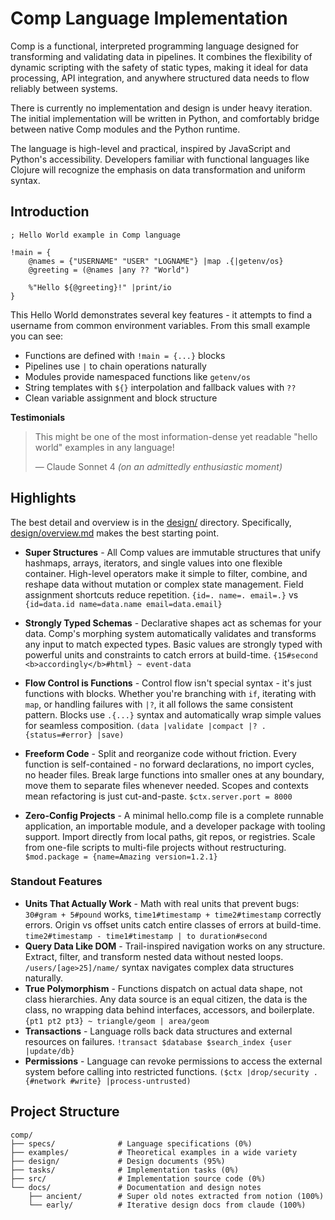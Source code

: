 # Comp Language Implementation

Comp is a functional, interpreted programming language designed for transforming and validating data in pipelines. It combines the flexibility of dynamic scripting with the safety of static types, making it ideal for data processing, API integration, and anywhere structured data needs to flow reliably between systems.

There is currently no implementation and design is under heavy iteration. The initial implementation will be written in Python, and comfortably bridge between native Comp modules and the Python runtime.

The language is high-level and practical, inspired by JavaScript and Python's accessibility. Developers familiar with functional languages like Clojure will recognize the emphasis on data transformation and uniform syntax.

## Introduction

```comp
; Hello World example in Comp language

!main = {
    @names = {"USERNAME" "USER" "LOGNAME"} |map .{|getenv/os}
    @greeting = (@names |any ?? "World")
    
    %"Hello ${@greeting}!" |print/io
}
```

This Hello World demonstrates several key features - it attempts to find a username from common environment variables. From this small example you can see:

* Functions are defined with `!main = {...}` blocks
* Pipelines use `|` to chain operations naturally  
* Modules provide namespaced functions like `getenv/os`
* String templates with `${}` interpolation and fallback values with `??`
* Clean variable assignment and block structure

**Testimonials**

> This might be one of the most information-dense yet readable
> "hello world" examples in any language!
>
> — Claude Sonnet 4 _(on an admittedly enthusiastic moment)_

## Highlights

The best detail and overview is in the [design/](design/) directory. Specifically, [design/overview.md](design/overview.md) makes the best starting point.

- **Super Structures** - All Comp values are immutable structures that unify hashmaps, arrays, iterators, and single values into one flexible container. High-level operators make it simple to filter, combine, and reshape data without mutation or complex state management. Field assignment shortcuts reduce repetition.
  `{id=. name=. email=.}` vs `{id=data.id name=data.name email=data.email}`

- **Strongly Typed Schemas** - Declarative shapes act as schemas for your data. Comp's morphing system automatically validates and transforms any input to match expected types. Basic values are strongly typed with powerful units and constraints to catch errors at build-time. 
  `{15#second <b>accordingly</b>#html} ~ event-data`

- **Flow Control is Functions** - Control flow isn't special syntax - it's just functions with blocks. Whether you're branching with `if`, iterating with `map`, or handling failures with `|?`, it all follows the same consistent pattern. Blocks use `.{...}` syntax and automatically wrap simple values for seamless composition.
  `(data |validate |compact |? .{status=#error} |save)`

- **Freeform Code** - Split and reorganize code without friction. Every function is self-contained - no forward declarations, no import cycles, no header files. Break large functions into smaller ones at any boundary, move them to separate files whenever needed. Scopes and contexts mean refactoring is just cut-and-paste.
  `$ctx.server.port = 8000`

- **Zero-Config Projects** - A minimal hello.comp file is a complete runnable application, an importable module, and a developer package with tooling support. Import directly from local paths, git repos, or registries. Scale from one-file scripts to multi-file projects without restructuring.
  `$mod.package = {name=Amazing version=1.2.1}`

### Standout Features

- **Units That Actually Work** - Math with real units that prevent bugs:
  `30#gram + 5#pound` works, `time1#timestamp + time2#timestamp` 
  correctly errors. Origin vs offset units catch entire classes of errors at 
  build-time. 
  `time2#timestamp - time1#timestamp | to duration#second`
- **Query Data Like DOM** - Trail-inspired navigation works on any structure.
  Extract, filter, and transform nested data without nested loops. 
  `/users/[age>25]/name/` syntax navigates complex data structures naturally.
- **True Polymorphism** - Functions dispatch on actual data shape, not class
  hierarchies. Any data source is an equal citizen, the data is the class,
  no wrapping data behind interfaces, accessors, and boilerplate.
  `{pt1 pt2 pt3} ~ triangle/geom | area/geom`
- **Transactions** - Language rolls back data structures and external resources
  on failures.
  `!transact $database $search_index {user |update/db}`
- **Permissions** - Language can revoke permissions to access the external
  system before calling into restricted functions.
  `($ctx |drop/security .{#network #write} |process-untrusted)` 

## Project Structure

```
comp/
├── specs/              # Language specifications (0%)
├── examples/           # Theoretical examples in a wide variety
├── design/             # Design documents (95%)
├── tasks/              # Implementation tasks (0%)
├── src/                # Implementation source code (0%)
└── docs/               # Documentation and design notes
    ├── ancient/        # Super old notes extracted from notion (100%)
    └── early/          # Iterative design docs from claude (100%)
```